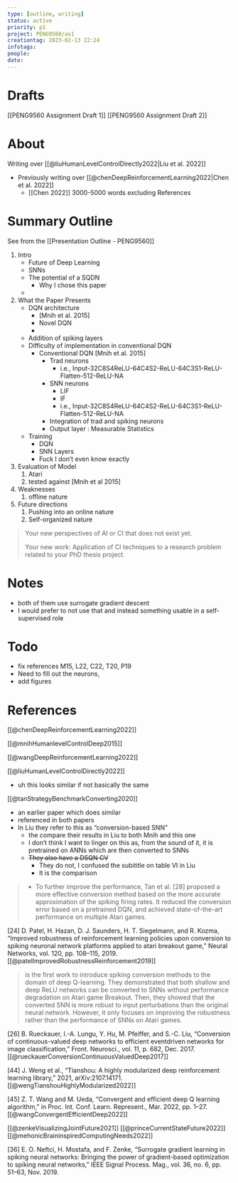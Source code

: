 ```yaml
---
type: [outline, writing]
status: active
priority: p1
project: PENG9560/as1
creationtag: 2023-02-13 22:24
infotags:
people:
date:
---
```

# Drafts
[[PENG9560 Assignment Draft 1]]
[[PENG9560 Assignment Draft 2]]


# About
Writing over [[@liuHumanLevelControlDirectly2022|Liu et al. 2022]]
- Previously writing over [[@chenDeepReinforcementLearning2022|Chen et al. 2022]]
	-  [[Chen 2022]]
3000-5000 words excluding References

# Summary Outline
See from the [[Presentation Outline - PENG9560]]
1. Intro
	- Future of Deep Learning
	- SNNs
	- The potential of a SQDN
		- Why I chose this paper
	- 
2. What the Paper Presents
	- DQN architecture
		- [Mnih et al. 2015]
		- Novel DQN
		- 
	- Addition of spiking layers
	- Difficulty of implementation in conventional DQN
		- Conventional DQN [Mnih et al. 2015]
			- Trad neurons
				- i.e., Input-32C8S4ReLU-64C4S2-ReLU-64C3S1-ReLU-Flatten-512-ReLU-NA
			- SNN neurons
				- LIF
				- IF
				- i.e., Input-32C8S4ReLU-64C4S2-ReLU-64C3S1-ReLU-Flatten-512-ReLU-NA
			- Integration of trad and spiking neurons
			- Output layer : Measurable Statistics
	- Training
		- DQN
		- SNN Layers
		- Fuck I don’t even know exactly
3.  Evaluation of Model
	1. Atari
	2. tested against [Mnih et al 2015]
4. Weaknesses
	1. offline nature
5. Future directions
	1. Pushing into an online nature
	2. Self-organized nature

> Your new perspectives of AI or CI that does not exist yet. 
> 
> Your new work: Application of CI techniques to a research problem related to your PhD thesis project. 


# Notes
- both of them use surrogate gradient descent
- I would prefer to not use that and instead something usable in a self-supervised role

# Todo
- fix references M15, L22, C22, T20, P19
- Need to fill out the neurons, 
- add figures

# References
[[@chenDeepReinforcementLearning2022]]

[[@mnihHumanlevelControlDeep2015]]

[[@wangDeepReinforcementLearning2022]]

[[@liuHumanLevelControlDirectly2022]]
- uh this looks similar if not basically the same

[[@tanStrategyBenchmarkConverting2020]]
- an earlier paper which does similar
- referenced in both papers
- In Liu they refer to this as “conversion-based SNN”
	- the compare their results in Liu to both Mnih and this one
	- I don’t think I want to linger on this as, from the sound of it, it is pretrained on ANNs which are then converted to SNNs
	- ~~They also have a DSQN CV~~ 
		- They do not, I confused the subititle on table VI in Liu
		- It is the comparison
> - To further improve the performance, Tan et al. [28] proposed a more effective conversion method based on the more accurate approximation of the spiking firing rates. It reduced the conversion error based on a pretrained DQN, and achieved state-of-the-art performance on multiple Atari games.

[24] D. Patel, H. Hazan, D. J. Saunders, H. T. Siegelmann, and R. Kozma, “Improved robustness of reinforcement learning policies upon conversion to spiking neuronal network platforms applied to atari breakout game,” Neural Networks, vol. 120, pp. 108–115, 2019.
[[@patelImprovedRobustnessReinforcement2019]]

> is the first work to introduce spiking conversion methods to the domain of deep Q-learning. They demonstrated that both shallow and deep ReLU networks can be converted to SNNs without performance degradation on Atari game Breakout. Then, they showed that the converted SNN is more robust to input perturbations than the original neural network. However, it only focuses on improving the robustness rather than the performance of SNNs on Atari games.


[26] B. Rueckauer, I.-A. Lungu, Y. Hu, M. Pfeiffer, and S.-C. Liu, “Conversion of continuous-valued deep networks to efficient eventdriven networks for image classification,” Front. Neurosci., vol. 11, p. 682, Dec. 2017.
[[@rueckauerConversionContinuousValuedDeep2017]]

[44] J. Weng et al., “Tianshou: A highly modularized deep reinforcement learning library,” 2021, arXiv:2107.14171. 
[[@wengTianshouHighlyModularized2022]]

[45] Z. T. Wang and M. Ueda, “Convergent and efficient deep Q learning algorithm,” in Proc. Int. Conf. Learn. Represent., Mar. 2022, pp. 1–27.
[[@wangConvergentEfficientDeep2022]]

[^9]: Bendor, D. & Wilson, M. A. Biasing the content of hippocampal replay during sleep. Nature Neurosci. 15, 1439–1444 (2012).
[[@bendorBiasingContentHippocampal2012]]

[^10]: O’Neill, J., Pleydell-Bouverie, B., Dupret, D. & Csicsvari, J. Play it again: reactivation of waking experience and memory. Trends Neurosci. 33, 220–229 (2010). 
[[@oneillPlayItAgain2010]]

[[@zenkeVisualizingJointFuture2021]] 
[[@princeCurrentStateFuture2022]]
[[@mehonicBraininspiredComputingNeeds2022]]

[36] E. O. Neftci, H. Mostafa, and F. Zenke, “Surrogate gradient learning in spiking neural networks: Bringing the power of gradient-based optimization to spiking neural networks,” IEEE Signal Process. Mag., vol. 36, no. 6, pp. 51–63, Nov. 2019.